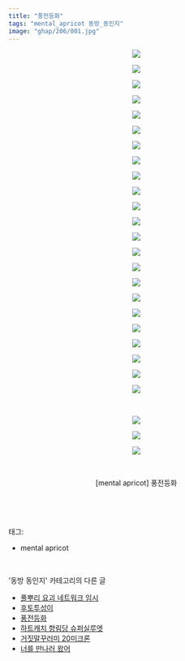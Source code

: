 ```yaml
---
title: "풍전등화"
tags: "mental_apricot 동방_동인지"
image: "ghap/206/001.jpg"
---
```

<div class="article">
<p style="text-align: center; clear: none; float: none;"><img src="{{ site.nasurl }}/ghap/206/001.jpg"/></p>
<p style="text-align: center; clear: none; float: none;"><img src="{{ site.nasurl }}/ghap/206/002.png"/></p>
<p style="text-align: center; clear: none; float: none;"><img src="{{ site.nasurl }}/ghap/206/003.jpg"/></p>
<p style="text-align: center; clear: none; float: none;"><img src="{{ site.nasurl }}/ghap/206/004.jpg"/></p>
<p style="text-align: center; clear: none; float: none;"><img src="{{ site.nasurl }}/ghap/206/005.jpg"/></p>
<p style="text-align: center; clear: none; float: none;"><img src="{{ site.nasurl }}/ghap/206/006.jpg"/></p>
<p style="text-align: center; clear: none; float: none;"><img src="{{ site.nasurl }}/ghap/206/007.jpg"/></p>
<p style="text-align: center; clear: none; float: none;"><img src="{{ site.nasurl }}/ghap/206/008.jpg"/></p>
<p style="text-align: center; clear: none; float: none;"><img src="{{ site.nasurl }}/ghap/206/009.jpg"/></p>
<p style="text-align: center; clear: none; float: none;"><img src="{{ site.nasurl }}/ghap/206/010.jpg"/></p>
<p style="text-align: center; clear: none; float: none;"><img src="{{ site.nasurl }}/ghap/206/011.jpg"/></p>
<p style="text-align: center; clear: none; float: none;"><img src="{{ site.nasurl }}/ghap/206/012.jpg"/></p>
<p style="text-align: center; clear: none; float: none;"><img src="{{ site.nasurl }}/ghap/206/013.jpg"/></p>
<p style="text-align: center; clear: none; float: none;"><img src="{{ site.nasurl }}/ghap/206/014.jpg"/></p>
<p style="text-align: center; clear: none; float: none;"><img src="{{ site.nasurl }}/ghap/206/015.jpg"/></p>
<p style="text-align: center; clear: none; float: none;"><img src="{{ site.nasurl }}/ghap/206/016.jpg"/></p>
<p style="text-align: center; clear: none; float: none;"><img src="{{ site.nasurl }}/ghap/206/017.jpg"/></p>
<p style="text-align: center; clear: none; float: none;"><img src="{{ site.nasurl }}/ghap/206/018.jpg"/></p>
<p style="text-align: center; clear: none; float: none;"><img src="{{ site.nasurl }}/ghap/206/019.jpg"/></p>
<p style="text-align: center; clear: none; float: none;"><img src="{{ site.nasurl }}/ghap/206/020.jpg"/></p>
<p style="text-align: center; clear: none; float: none;"><img src="{{ site.nasurl }}/ghap/206/021.jpg"/></p>
<p style="text-align: center; clear: none; float: none;"><img src="{{ site.nasurl }}/ghap/206/022.jpg"/></p>
<p style="text-align: center; clear: none; float: none;"><img src="{{ site.nasurl }}/ghap/206/023.jpg"/></p>
<p style="text-align: center; clear: none; float: none;"><br/></p>
<p style="text-align: center; clear: none; float: none;"><img src="{{ site.nasurl }}/ghap/206/024.jpg"/></p>
<p style="text-align: center; clear: none; float: none;"><img src="{{ site.nasurl }}/ghap/206/025.jpg"/></p>
<p style="text-align: center; clear: none; float: none;"><img src="{{ site.nasurl }}/ghap/206/026.jpg"/></p>
<p style="text-align: center; clear: none; float: none;"><br/></p>
<p style="text-align: center; clear: none; float: none;">[mental apricot] 풍전등화</p>
<p><br/></p>
</div><br/>
<div class="tagTrail">
<p>태그: </p>
<ul>
<li>mental apricot</li>
</ul>
</div><br/>
<div class="another">
<p>'동방 동인지' 카테고리의 다른 글</p>
<ul>
<li><a href="/2016-06-19-ghap_208">풀뿌리 요괴 네트워크 임시</a></li>
<li><a href="/2016-06-19-ghap_207">후토투성이</a></li>
<li><a href="/2016-06-19-ghap_206">풍전등화</a></li>
<li><a href="/2016-06-19-ghap_205">하트캐치 향림당 슈퍼실루엣</a></li>
<li><a href="/2016-06-19-ghap_204">거짓말꾸러미 20미크론</a></li>
<li><a href="/2016-06-19-ghap_203">너를 만나러 왔어</a></li>
</ul>
</div><br/>
<div class="cb_module cb_fluid">
<div class="cb_wrt cb_profile">
</div><!-- commentList close -->
</div><br/>
